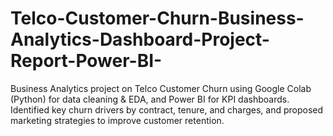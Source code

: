 # Telco-Customer-Churn-Business-Analytics-Dashboard-Project-Report-Power-BI-
Business Analytics project on Telco Customer Churn using Google Colab (Python) for data cleaning &amp; EDA, and Power BI for KPI dashboards. Identified key churn drivers by contract, tenure, and charges, and proposed marketing strategies to improve customer retention.
